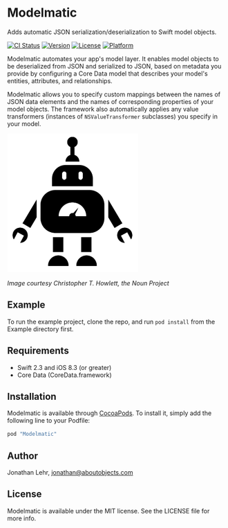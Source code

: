 # Modelmatic

Adds automatic JSON serialization/deserialization to Swift model objects.

[![CI Status](http://img.shields.io/travis/JonathanLehr/modelmatic.svg?style=flat)](https://travis-ci.org/JonathanLehr/Modelmatic)
[![Version](https://img.shields.io/cocoapods/v/modelmatic.svg?style=flat)](http://cocoapods.org/pods/Modelmatic)
[![License](https://img.shields.io/cocoapods/l/modelmatic.svg?style=flat)](http://cocoapods.org/pods/Modelmatic)
[![Platform](https://img.shields.io/cocoapods/p/modelmatic.svg?style=flat)](http://cocoapods.org/pods/Modelmatic)

Modelmatic automates your app's model layer. It enables model objects to be deserialized from JSON and serialized to JSON, based on metadata you provide by configuring a Core Data model that describes your model's entities, attributes, and relationships.

Modelmatic allows you to specify custom mappings between the names of JSON data elements and the names of corresponding properties of your model objects. The framework also automatically applies any value transformers (instances of `NSValueTransformer` subclasses) you specify in your model.

<img src="robo-small.png" height=320/>

*Image courtesy Christopher T. Howlett, the Noun Project*


## Example

To run the example project, clone the repo, and run `pod install` from the Example directory first.

## Requirements

* Swift 2.3 and iOS 8.3 (or greater)
* Core Data (CoreData.framework)

## Installation

Modelmatic is available through [CocoaPods](http://cocoapods.org). To install
it, simply add the following line to your Podfile:

```ruby
pod "Modelmatic"
```

## Author

Jonathan Lehr, jonathan@aboutobjects.com

## License

Modelmatic is available under the MIT license. See the LICENSE file for more info.
